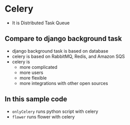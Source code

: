 # Celery
* It is Distributed Task Queue

## Compare to django background task
* django background task is based on database
* celery is based on RabbitMQ, Redis, and Amazon SQS
* celery is 
  * more complicated
  * more users
  * more flexible
  * more integrations with other open sources

## In this sample code
* `onlyCelery` runs python script with celery
* `flower` runs flower with celery
